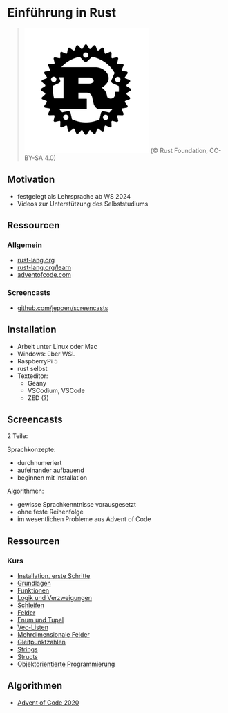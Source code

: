 # Einführung in Rust

>  ![Logo](rust-logo-blk.svg) (© Rust Foundation, CC-BY-SA 4.0)

## Motivation

- festgelegt als Lehrsprache ab WS 2024
- Videos zur Unterstützung des Selbststudiums

## Ressourcen

### Allgemein

- [rust-lang.org](https://www.rust-lang.org)
- [rust-lang.org/learn](https://www.rust-lang.org/learn)
- [adventofcode.com](https://www.adventofcode.com)

### Screencasts

- [github.com/jepoen/screencasts](https://github.com/jepoen/screencasts/)


## Installation

- Arbeit unter Linux oder Mac
- Windows: über WSL
- RaspberryPi 5
- rust selbst
- Texteditor:
  - Geany
  - VSCodium, VSCode
  - ZED (?)

## Screencasts

2 Teile:

Sprachkonzepte:
- durchnumeriert
- aufeinander aufbauend
- beginnen mit Installation

Algorithmen:
- gewisse Sprachkenntnisse vorausgesetzt
- ohne feste Reihenfolge
- im wesentlichen Probleme aus Advent of Code

## Ressourcen

### Kurs

- [Installation, erste Schritte](intro)
- [Grundlagen](basics)
- [Funktionen](functions)
- [Logik und Verzweigungen](bool)
- [Schleifen](loops)
- [Felder](arrays)
- [Enum und Tupel](enum)
- [Vec-Listen](vec)
- [Mehrdimensionale Felder](vec2d)
- [Gleitpunktzahlen](float)
- [Strings](string)
- [Structs](struct)
- [Objektorientierte Programmierung](oop1)

## Algorithmen

- [Advent of Code 2020](adventofcode-2020)
